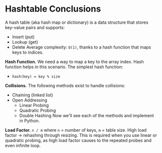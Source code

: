 # Hashtable Conclusions

A hash table (aka hash map or dictionary) is a data structure that stores key-value pairs and supports:
- Insert (put)
- Lookup (get)
- Delete
Average complexity: `O(1)`, thanks to a hash function that maps keys to indices.

**Hash Function.** We need a way to map a key to the array index. Hash function helps in this scenario. The simplest hash function:
- `hash(key) = key % size`

**Collisions.** The following methods exist to handle collisions:
- Chaining (linked list)
- Open Addressing
    - Linear Probing
    - Quadratic Probing
    - Double Hashing
Now we'll see each of the methods and implement in Python.

**Load Factor.** `n / m` where `n` = number of keys, `m` = table size. High load factor -> rehashing through resizing. This is required when you use linear or quadratic probing, as high load factor causes to the repeated probes and even infinite loop.